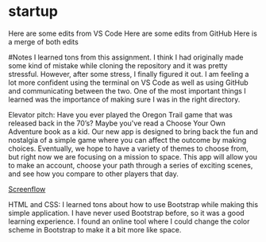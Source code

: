 # startup
Here are some edits from VS Code
Here are some edits from GitHub
Here is a merge of both edits

#Notes
I learned tons from this assignment. I think I had originally made some kind of mistake while cloning the repository and it was pretty stressful. However, after some stress, I finally figured it out. I am feeling a lot more confident using the terminal on VS Code as well as using GitHub and communicating between the two. One of the most important things I learned was the importance of making sure I was in the right directory.

Elevator pitch: 
Have you ever played the Oregon Trail game that was released back in the 70’s? Maybe you've read a Choose Your Own Adventure book as a kid. Our new app is designed to bring back the fun and nostalgia of a simple game where you can affect the outcome by making choices. Eventually, we hope to have a variety of themes to choose from, but right now we are focusing on a mission to space. This app will allow you to make an account, choose your path through a series of exciting scenes, and see how you compare to other players that day.

[Screenflow](https://github.com/asiahaslam/startup/files/10526008/Screenflow.Diagram.Flowchart.Whiteboard.in.Pink.Yellow.Adjacent.Color.Blocks.Style.pdf)

HTML and CSS:
I learned tons about how to use Bootstrap while making this simple application. I have never used Bootstrap before, so it was a good learning experience. I found an online tool where I could change the color scheme in Bootstrap to make it a bit more like space.


